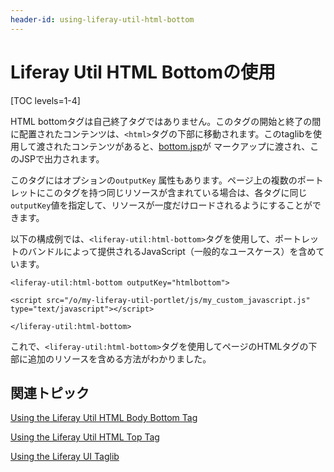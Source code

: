 ```yaml
---
header-id: using-liferay-util-html-bottom
---
```


# Liferay Util HTML Bottomの使用

[TOC levels=1-4]

HTML bottomタグは自己終了タグではありません。このタグの開始と終了の間に配置されたコンテンツは、`<html>`タグの下部に移動されます。このtaglibを使用して渡されたコンテンツがあると、[bottom.jsp](https://github.com/liferay/liferay-portal/blob/master/portal-web/docroot/html/common/themes/bottom.jsp#L53-L59)が マークアップに渡され、このJSPで出力されます。

このタグにはオプションの`outputKey` 属性もあります。ページ上の複数のポートレットにこのタグを持つ同じリソースが含まれている場合は、各タグに同じ`outputKey`値を指定して、リソースが一度だけロードされるようにすることができます。

以下の構成例では、`<liferay-util:html-bottom>`タグを使用して、ポートレットのバンドルによって提供されるJavaScript（一般的なユースケース）を含めています。

    <liferay-util:html-bottom outputKey="htmlbottom">
    
    <script src="/o/my-liferay-util-portlet/js/my_custom_javascript.js"
    type="text/javascript"></script>
    
    </liferay-util:html-bottom>

これで、`<liferay-util:html-bottom>`タグを使用してページのHTMLタグの下部に追加のリソースを含める方法がわかりました。

## 関連トピック

[Using the Liferay Util HTML Body Bottom Tag](/docs/7-1/tutorials/-/knowledge_base/t/using-liferay-util-body-bottom)

[Using the Liferay Util HTML Top Tag](/docs/7-1/tutorials/-/knowledge_base/t/using-liferay-util-html-top)

[Using the Liferay UI Taglib](/docs/7-1/tutorials/-/knowledge_base/t/using-the-liferay-ui-taglib-in-your-portlets)
